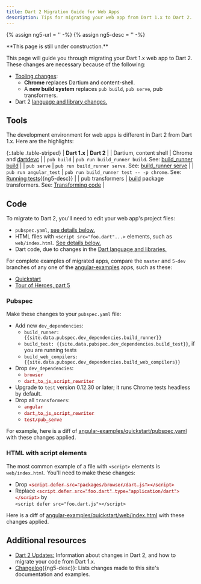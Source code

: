 ```yaml
---
title: Dart 2 Migration Guide for Web Apps
description: Tips for migrating your web app from Dart 1.x to Dart 2.
---
```

{% assign ng5-url = '' -%}
{% assign ng5-desc = '' -%}

<style>
del { color: rgba(255,0,0,.35); }
del code { color: darkred; }
</style>

<aside class="alert-warning alert" markdown="1">
  **This page is still under construction.**
</aside>

This page will guide you through migrating your Dart 1.x web app to Dart 2.
These changes are necessary because of the following:

- [Tooling changes](#tools):
  - **Chrome** replaces Dartium and content-shell.
  - A **new build system** replaces `pub build`, `pub serve`, pub transformers.
- Dart 2 [language and library changes.][dart-2]

## Tools

The development environment for web apps is different in Dart 2 from Dart 1.x.
Here are the highlights:

{:.table .table-striped}
| **Dart 1.x** | **Dart 2** |
| Dartium, content shell | Chrome and [dartdevc][] |
| `pub build` | `pub run build_runner build`. See: [build_runner build](/tools/build_runner#build) |
| `pub serve` | `pub run build_runner serve`. See: [build_runner serve](/tools/build_runner#serve) |
| `pub run angular_test` | `pub run build_runner test -- -p chrome`. See: [Running tests][]{{ng5-desc}} |
| pub transformers | [build][] package transformers. See: [Transforming code][] |

## Code

To migrate to Dart 2, you'll need to edit your web app's project files:

- `pubspec.yaml`, [see details below.](#pubspec)
- HTML files with `<script src="foo.dart"...>` elements,
  such as `web/index.html`. [See details below.](#web-index-html)
- Dart code, due to changes in the [Dart language and libraries.][dart-2]

For complete examples of migrated apps, compare the `master` and `5-dev` branches
of any one of the [angular-examples][] apps, such as these:

- [Quickstart][angular-examples/quickstart]
- [Tour of Heroes, part 5][angular-examples/toh-5]

### Pubspec

Make these changes to your `pubspec.yaml` file:

- Add new `dev_dependencies`:
  - `build_runner: {{site.data.pubspec.dev_dependencies.build_runner}}`
  - `build_test: {{site.data.pubspec.dev_dependencies.build_test}}`, if you are running tests
  - `build_web_compilers: {{site.data.pubspec.dev_dependencies.build_web_compilers}}`
- Drop `dev_dependencies`:
  - <del>`browser`</del>
  - <del>`dart_to_js_script_rewriter`</del>
- Upgrade to `test` version 0.12.30 or later; it runs Chrome tests headless by default.
- Drop all `transformers`:
  - <del>`angular`</del>
  - <del>`dart_to_js_script_rewriter`</del>
  - <del>`test/pub_serve`</del>

For example, here is a diff of
[angular-examples/quickstart/pubspec.yaml][]
with these changes applied.

<a id="web-index-html"></a>
### HTML with script elements

The most common example of a file with `<script>` elements is `web/index.html`.
You'll need to make these changes:

- Drop <del>`<script defer src="packages/browser/dart.js"></script>`</del>
- Replace <del>`<script defer src="foo.dart" type="application/dart"></script>`</del> by<br>
  `<script defer src="foo.dart.js"></script>`

Here is a diff of
[angular-examples/quickstart/web/index.html][]
with these changes applied.

## Additional resources

- [Dart 2 Updates:][dart-2]
  Information about changes in Dart 2, and how to migrate your code from Dart 1.x.
- [Changelog][Documentation changelog]{{ng5-desc}}:
  Lists changes made to this site's documentation and examples.

[angular-examples]: https://github.com/angular-examples
[angular-examples/quickstart]: https://github.com/angular-examples/quickstart/compare/4.x...master
[angular-examples/quickstart/pubspec.yaml]: https://github.com/angular-examples/quickstart/compare/4.x...master#diff-4
[angular-examples/quickstart/web/index.html]: https://github.com/angular-examples/quickstart/compare/4.x...master#diff-6
[angular-examples/toh-5]: https://github.com/angular-examples/toh-5/compare/4.x...master
[build]: https://github.com/dart-lang/build
[build_runner]: https://pub.dartlang.org/packages/build_runner
[dart-2]: {{site.dartlang}}/dart-2
[dartdevc]: /tools/dartdevc
[Documentation changelog]: {{ng5-url}}/changelog
[Getting started with build_runner]: https://github.com/dart-lang/build/blob/master/docs/getting_started.md#getting-started-with-build_runner
[Running tests]: {{ng5-url}}/angular/guide/testing/component/running-tests
[Transforming code]: https://github.com/dart-lang/build/blob/master/docs/transforming_code.md
